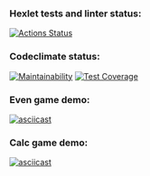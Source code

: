 ### Hexlet tests and linter status:

[![Actions Status](https://github.com/agsamkin/java-project-61/workflows/hexlet-check/badge.svg)](https://github.com/agsamkin/java-project-61/actions)

### Codeclimate status:

[![Maintainability](https://api.codeclimate.com/v1/badges/f451db6f8766d403557d/maintainability)](https://codeclimate.com/github/agsamkin/java-project-61/maintainability)
[![Test Coverage](https://api.codeclimate.com/v1/badges/f451db6f8766d403557d/test_coverage)](https://codeclimate.com/github/agsamkin/java-project-61/test_coverage)

### Even game demo:

[![asciicast](https://asciinema.org/a/Yg4EzNIUxWa0lAMV9yZ4erflo.svg)](https://asciinema.org/a/Yg4EzNIUxWa0lAMV9yZ4erflo)

### Сalc game demo:

[![asciicast](https://asciinema.org/a/VmlrqVZUlDjSuAPIn0wlLoWAG.svg)](https://asciinema.org/a/VmlrqVZUlDjSuAPIn0wlLoWAG)